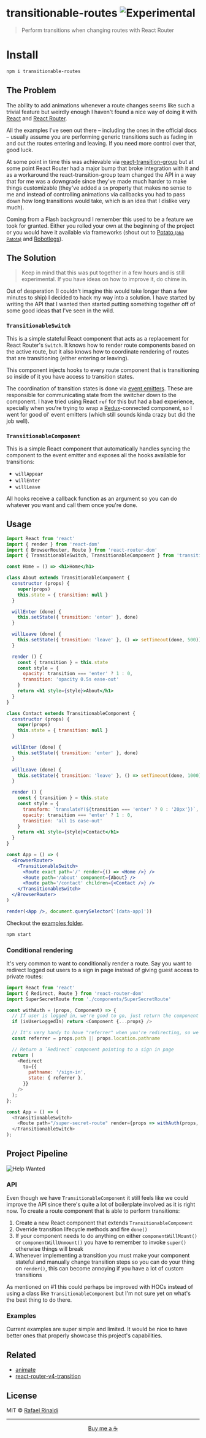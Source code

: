 [animate]: http://animate.mhaagens.me
[events]: https://github.com/Gozala/events
[potato]: https://github.com/codify-to/Potato
[react-router-v4-transition]: https://github.com/aboeglin/react-router-v4-transition
[react-router]: https://reacttraining.com/react-router
[react-transition-group]: https://github.com/reactjs/react-transition-group
[react]: https://reactjs.org
[redux]: https://redux.js.org
[robotlegs]: http://www.robotlegs.org
[url]: https://rinaldi.io

# transitionable-routes ![Experimental](https://img.shields.io/badge/stability-experimental-orange.svg)

> Perform transitions when changing routes with React Router

# Install

```sh
npm i transitionable-routes
```

## The Problem

The ability to add animations whenever a route changes seems like such a trivial feature but weirdly enough I haven't found a nice way of doing it with [React][react] and [React Router][react-router].

All the examples I've seen out there – including the ones in the official docs – usually assume you are performing generic transitions such as fading in and out the routes entering and leaving. If you need more control over that, good luck.

At some point in time this was achievable via [react-transition-group][react-transition-group] but at some point React Router had a major bump that broke integration with it and as a workaround the react-transition-group team changed the API in a way that for me was a downgrade since they've made much harder to make things customizable (they've added a `in` property that makes no sense to me and instead of controlling animations via callbacks you had to pass down how long transitions would take, which is an idea that I dislike very much).

Coming from a Flash background I remember this used to be a feature we took for granted. Either you rolled your own at the beginning of the project or you would have it available via frameworks (shout out to [Potato <small>(aka Patota)</small>][potato] and [Robotlegs][robotlegs]).

## The Solution

>Keep in mind that this was put together in a few hours and is still experimental. If you have ideas on how to improve it, do chime in.

Out of desperation (I couldn't imagine this would take longer than a few minutes to ship) I decided to hack my way into a solution. I have started by writing the API that I wanted then started putting something together off of some good ideas that I've seen in the wild.

### `TransitionableSwitch`

This is a simple stateful React component that acts as a replacement for React Router's `Switch`. It knows how to render route components based on the active route, but it also knows how to coordinate rendering of routes that are transitioning (either entering or leaving).

This component injects hooks to every route component that is transitioning so inside of it you have access to transition states.

The coordination of transition states is done via [event emitters][events]. These are responsible for communicating state from the switcher down to the component.
I have tried using React `ref` for this but had a bad experience, specially when you're trying to wrap a [Redux][redux]-connected component, so I went for good ol' event emitters (which still sounds kinda crazy but did the job well).

### `TransitionableComponent`

This is a simple React component that automatically handles syncing the component to the event emitter and exposes all the hooks available for transitions:

* `willAppear`
* `willEnter`
* `willLeave`

All hooks receive a callback function as an argument so you can do whatever you want and call them once you're done.

## Usage

```jsx
import React from 'react'
import { render } from 'react-dom'
import { BrowserRouter, Route } from 'react-router-dom'
import { TransitionableSwitch, TransitionableComponent } from 'transitionable-routes'

const Home = () => <h1>Home</h1>

class About extends TransitionableComponent {
  constructor (props) {
    super(props)
    this.state = { transition: null }
  }

  willEnter (done) {
    this.setState({ transition: 'enter' }, done)
  }

  willLeave (done) {
    this.setState({ transition: 'leave' }, () => setTimeout(done, 500))
  }

  render () {
    const { transition } = this.state
    const style = {
      opacity: transition === 'enter' ? 1 : 0,
      transition: 'opacity 0.5s ease-out'
    }
    return <h1 style={style}>About</h1>
  }
}

class Contact extends TransitionableComponent {
  constructor (props) {
    super(props)
    this.state = { transition: null }
  }

  willEnter (done) {
    this.setState({ transition: 'enter' }, done)
  }

  willLeave (done) {
    this.setState({ transition: 'leave' }, () => setTimeout(done, 1000))
  }

  render () {
    const { transition } = this.state
    const style = {
      transform: `translateY(${transition === 'enter' ? 0 : '20px'})`,
      opacity: transition === 'enter' ? 1 : 0,
      transition: 'all 1s ease-out'
    }
    return <h1 style={style}>Contact</h1>
  }
}

const App = () => (
  <BrowserRouter>
    <TransitionableSwitch>
      <Route exact path='/' render={() => <Home />} />
      <Route path='/about' component={About} />
      <Route path='/contact' children={<Contact />} />
    </TransitionableSwitch>
  </BrowserRouter>
)

render(<App />, document.querySelector('[data-app]'))
```

Checkout the [examples folder](./examples).

```sh
npm start
```

### Conditional rendering

It's very common to want to conditionally render a route. Say you want to redirect logged out users to a sign in page instead of giving guest access to private routes:

```js
import React from 'react'
import { Redirect, Route } from 'react-router-dom'
import SuperSecretRoute from './components/SuperSecretRoute'

const withAuth = (props, Component) => {
  // If user is logged in, we're good to go, just return the component itself
  if (isUserLoggedIn) return <Component {...props} />

  // It's very handy to have "referrer" when you're redirecting, so we use local state for that
  const referrer = props.path || props.location.pathname

  // Return a `Redirect` component pointing to a sign in page
  return (
    <Redirect
      to={{
        pathname: '/sign-in',
        state: { referrer },
      }}
    />
  );
};

const App = () => (
  <TransitionableSwitch>
    <Route path="/super-secret-route" render={props => withAuth(props, SuperSecretRoute)} />
  </TransitionableSwitch>
);
```

## Project Pipeline

![Help Wanted](http://messages.hellobits.com/warning.svg?message=Help%20Wanted)

### API

Even though we have `TransitionableComponent` it still feels like we could improve the API since there's quite a lot of boilerplate involved as it is right now. To create a route component that is able to perform transitions:

1. Create a new React component that extends `TransitionableComponent`
2. Override transition lifecycle methods and fire `done()`
3. If your component needs to do anything on either `componentWillMount()` or `componentWillUnmount()` you have to remember to invoke `super()` otherwise things will break
4. Whenever implementing a transition you must make your component stateful and manually change transition steps so you can do your thing on `render()`, this can become annoying if you have a lot of custom transitions

As mentioned on #1 this could perhaps be improved with HOCs instead of using a class like `TransitionableComponent` but I'm not sure yet on what's the best thing to do there.

### Examples

Current examples are super simple and limited. It would be nice to have better ones that properly showcase this project's capabilities.

## Related

* [animate][animate]
* [react-router-v4-transition][react-router-v4-transition]

## License

MIT © [Rafael Rinaldi][url]

---

<p align="center">
  <a href="https://buymeacoff.ee/rinaldi" title="Buy me a coffee">Buy me a ☕</a>
</p>
